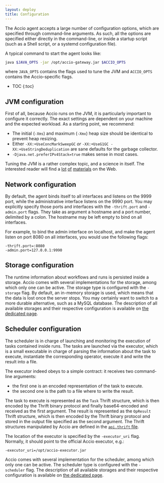 ```yaml
---
layout: deploy
title: Configuration
---
```


The Accio agent accepts a large number of configuration options, which are specified through command-line arguments.
As such, all the options are specified either directly in the command-line, or inside a startup script (such as a Shell script, or a systemd configuration file).

A typical command to start the agent looks like:
```bash
java $JAVA_OPTS -jar /opt/accio-gateway.jar $ACCIO_OPTS
```
where `JAVA_OPTS` contains the flags used to tune the JVM and `ACCIO_OPTS` contains the Accio-specific flags.

* TOC
{:toc}

## JVM configuration

First of all, because Accio runs on the JVM, it is particularly important to configure it correctly.
The exact settings are dependent on your machine and the expected workload.
As a starting point, we recommend:

* The initial (`-Xms`) and maximum (`-Xmx`) heap size should be identical to prevent heap resizing.
* Either `-XX:+UseConcMarkSweepGC` *or* `-XX:+UseG1GC -XX:+UseStringDeduplication` are sane defaults for the garbage collector.
* `-Djava.net.preferIPv4Stack=true` makes sense in most cases.

Tuning the JVM is a rather complex topic, and a science in itself.
The interested reader will find a [lot](https://javaworks.wordpress.com/2013/06/25/jvm-parameters-you-should-know/) [of](http://blog.sokolenko.me/2014/11/javavm-options-production.html) [materials](https://www.slideshare.net/aszegedi/everything-i-ever-learned-about-jvm-performance-tuning-twitter/58-Cassandra_slab_allocator_2MB_slab) on the Web.

## Network configuration

By default, the agent binds itself to all interfaces and listens on the 9999 port, while the administrative interface listens on the 9990 port.
You may explicitly specify those ports and interfaces with the `-thrift.port` and `-admin.port` flags.
They take as argument a hostname and a port number, delimited by a colon.
The hostname may be left empty to bind on all interfaces.

For example, to bind the admin interface on localhost, and make the agent listen on port 8080 on all interfaces, you would use the following flags:
```
-thrift.port=:8080
-admin.port=127.0.0.1:9990
```

## Storage configuration

The runtime information about workflows and runs is persisted inside a storage.
Accio comes with several implementations for the storage, among which only one can be active.
The storage type is configured with the `-storage` flag.
By default, an in-memory storage is used, which means that the data is lost once the server stops.
You may certainly want to switch to a more durable alternative, such as a MySQL database.
The description of all available storages and their respective configuration is available on [the dedicated page](storage.html).

## Scheduler configuration

The scheduler is in charge of launching and monitoring the execution of tasks contained inside runs.
The tasks are launched via the executor, which is a small executable in charge of parsing the information about the task to execute, instantiate the corresponding operator, execute it and write the result into a file.

The executor indeed obeys to a simple contract: it receives two command-line arguments:
* the first one is an encoded representation of the task to execute.
* the second one is the path to a file where to write the result.

The task to execute is represented as the `Task` Thrift structure, which is then encoded by the Thrift binary protocol and finally base64-encoded and received as the first argument.
The result is represented as the `OpResult` Thrift structure, which is then encoded by the Thrift binary protocol and stored in the output file specified as the second argument.
The Thrift structures manipulated by Accio are defined in the [`api.thrift` file](https://github.com/privamov/accio/blob/master/accio/thrift/fr/cnrs/liris/accio/api/api.thrift).

The location of the executor is specified by the `-executor_uri` flag.
Normally, it should point to the official Accio executor, e.g.:
```
-executor_uri=/opt/accio-executor.jar
```

Accio comes with several implementation for the scheduler, among which only one can be active.
The scheduler type is configured with the `-scheduler` flag.
The description of all available storages and their respective configuration is available on [the dedicated page](scheduler.html).

